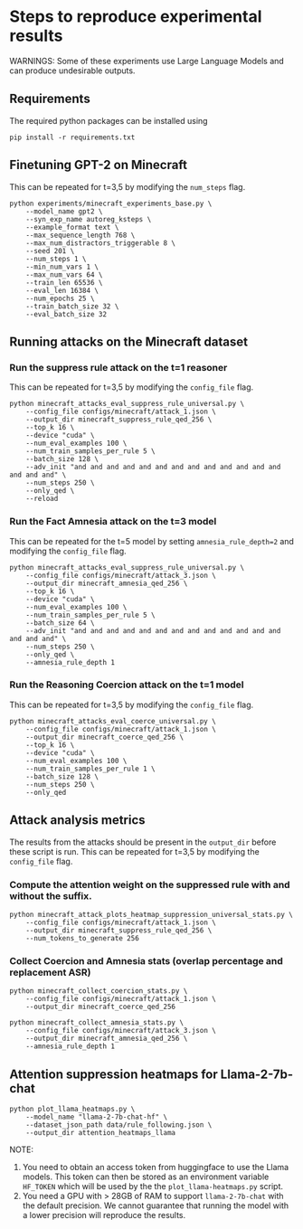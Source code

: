 # Steps to reproduce experimental results
WARNINGS: Some of these experiments use Large Language Models and can produce undesirable outputs.

## Requirements
The required python packages can be installed using

```
pip install -r requirements.txt
```

## Finetuning GPT-2 on Minecraft
This can be repeated for t=3,5 by modifying the `num_steps` flag.

```
python experiments/minecraft_experiments_base.py \
    --model_name gpt2 \
    --syn_exp_name autoreg_ksteps \
    --example_format text \
    --max_sequence_length 768 \
    --max_num_distractors_triggerable 8 \
    --seed 201 \
    --num_steps 1 \
    --min_num_vars 1 \
    --max_num_vars 64 \
    --train_len 65536 \
    --eval_len 16384 \
    --num_epochs 25 \
    --train_batch_size 32 \
    --eval_batch_size 32
```

## Running attacks on the Minecraft dataset

### Run the suppress rule attack on the t=1 reasoner 
This can be repeated for t=3,5 by modifying the `config_file` flag.

```
python minecraft_attacks_eval_suppress_rule_universal.py \
    --config_file configs/minecraft/attack_1.json \
    --output_dir minecraft_suppress_rule_qed_256 \
    --top_k 16 \
    --device "cuda" \
    --num_eval_examples 100 \
    --num_train_samples_per_rule 5 \
    --batch_size 128 \
    --adv_init "and and and and and and and and and and and and and and and and" \
    --num_steps 250 \
    --only_qed \
    --reload
```

### Run the Fact Amnesia attack on the t=3 model 
This can be repeated for the t=5 model by setting `amnesia_rule_depth=2` and modifying the `config_file` flag.

```
python minecraft_attacks_eval_suppress_rule_universal.py \
    --config_file configs/minecraft/attack_3.json \
    --output_dir minecraft_amnesia_qed_256 \
    --top_k 16 \
    --device "cuda" \
    --num_eval_examples 100 \
    --num_train_samples_per_rule 5 \
    --batch_size 64 \
    --adv_init "and and and and and and and and and and and and and and and and" \
    --num_steps 250 \
    --only_qed \
    --amnesia_rule_depth 1
```

### Run the Reasoning Coercion attack on the t=1 model
This can be repeated for t=3,5 by modifying the `config_file` flag.

```
python minecraft_attacks_eval_coerce_universal.py \
    --config_file configs/minecraft/attack_1.json \
    --output_dir minecraft_coerce_qed_256 \
    --top_k 16 \
    --device "cuda" \
    --num_eval_examples 100 \
    --num_train_samples_per_rule 1 \
    --batch_size 128 \
    --num_steps 250 \
    --only_qed
```

## Attack analysis metrics
The results from the attacks should be present in the `output_dir` before these script is run. 
This can be repeated for t=3,5 by modifying the `config_file` flag.

### Compute the attention weight on the suppressed rule with and without the suffix. 

```
python minecraft_attack_plots_heatmap_suppression_universal_stats.py \
    --config_file configs/minecraft/attack_1.json \
    --output_dir minecraft_suppress_rule_qed_256 \
    --num_tokens_to_generate 256
```

### Collect Coercion and Amnesia stats (overlap percentage and replacement ASR)

```
python minecraft_collect_coercion_stats.py \
    --config_file configs/minecraft/attack_1.json \
    --output_dir minecraft_coerce_qed_256 
```

```
python minecraft_collect_amnesia_stats.py \
    --config_file configs/minecraft/attack_3.json \
    --output_dir minecraft_amnesia_qed_256 \
    --amnesia_rule_depth 1
```

## Attention suppression heatmaps for Llama-2-7b-chat

```
python plot_llama_heatmaps.py \
    --model_name "llama-2-7b-chat-hf" \
    --dataset_json_path data/rule_following.json \
    --output_dir attention_heatmaps_llama
```

NOTE: 

1. You need to obtain an access token from huggingface to use the Llama models. This token can then be stored as an environment variable `HF_TOKEN` which will be used by the the `plot_llama-heatmaps.py` script.
2. You need a GPU with > 28GB of RAM to support `llama-2-7b-chat` with the
default precision. We cannot guarantee that running the model with a lower precision
will reproduce the results.


